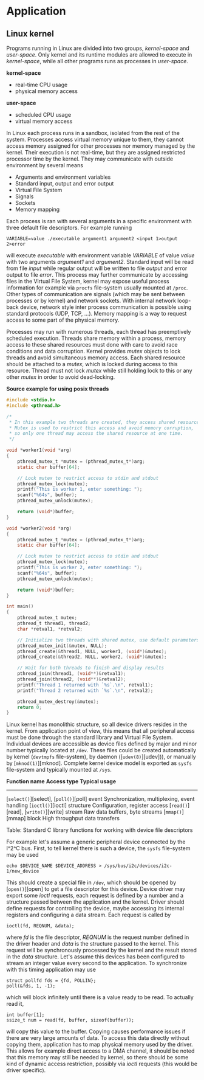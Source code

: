 # Application

## Linux kernel

Programs running in Linux are divided into two groups, *kernel-space* and *user-space*.
Only kernel and its runtime modules are allowed to execute in *kernel-space*,
while all other programs runs as processes in *user-space*.

**kernel-space**

 - real-time CPU usage
 - physical memory access

**user-space**

 - scheduled CPU usage
 - virtual memory access

In Linux each process runs in a sandbox, isolated from the rest of the system.
Processes access virtual memory unique to them, they cannot access memory assigned for other processes
nor memory managed by the kernel. Their execution is not real-time, but they are assigned restricted processor
time by the kernel. They may communicate with outside environment by several means

 - Arguments and environment variables
 - Standard input, output and error output
 - Virtual File System
 - Signals
 - Sockets
 - Memory mapping

Each process is ran with several arguments in a specific environment with three default file descriptors.
For example running

~~~{.bash}
VARIABLE=value ./executable argument1 argument2 <input 1>output 2>error
~~~

will execute *executable* with environment variable *VARIABLE* of value *value* with two arguments *argument1* and *argument2*.
Standard input will be read from file *input* while regular output will be written to file *output* and error output to file *error*.
This process may further communicate by accessing files in the Virtual File System, kernel may expose useful process information
for example via `procfs` file-system usually mounted at `/proc`.
Other types of communication are signals (which may be sent between processes or by kernel) and network sockets.
With internal network loop-back device, network style inter process communication is possible using standard protocols (UDP, TCP, ...).
Memory mapping is a way to request access to some part of the physical memory.

Processes may run with numerous threads, each thread has preemptively scheduled execution.
Threads share memory within a process, memory access to these shared resources must done
with care to avoid race conditions and data corruption. Kernel provides *mutex* objects to lock
threads and avoid simultaneous memory access. Each shared resource should be attached to a *mutex*,
which is locked during access to this resource. Thread must not lock *mutex* while still holding lock
to this or any other *mutex* in order to avoid dead-locking.

**Source example for using posix threads**

~~~{.c .numberLines}
#include <stdio.h>
#include <pthread.h>

/*
 * In this example two threads are created, they access shared resources (stdin and stdout).
 * Mutex is used to restrict this access and avoid memory corruption,
 * so only one thread may access the shared resource at one time.
 */

void *worker1(void *arg)
{
    pthread_mutex_t *mutex = (pthread_mutex_t*)arg;
    static char buffer[64];

    // Lock mutex to restrict access to stdin and stdout
    pthread_mutex_lock(mutex);
    printf("This is worker 1, enter something: ");
    scanf("%64s", buffer);
    pthread_mutex_unlock(mutex);

    return (void*)buffer;
}

void *worker2(void *arg)
{
    pthread_mutex_t *mutex = (pthread_mutex_t*)arg;
    static char buffer[64];

    // Lock mutex to restrict access to stdin and stdout
    pthread_mutex_lock(mutex);
    printf("This is worker 2, enter something: ");
    scanf("%64s", buffer);
    pthread_mutex_unlock(mutex);

    return (void*)buffer;
}

int main()
{
    pthread_mutex_t mutex;
    pthread_t thread1, thread2;
    char *retval1, *retval2;

    // Initialize two threads with shared mutex, use default parameters
    pthread_mutex_init(&mutex, NULL);
    pthread_create(&thread1, NULL, worker1, (void*)&mutex);
    pthread_create(&thread2, NULL, worker2, (void*)&mutex);

    // Wait for both threads to finish and display results
    pthread_join(thread1, (void**)&retval1);
    pthread_join(thread2, (void**)&retval2);
    printf("Thread 1 returned with `%s`.\n", retval1);
    printf("Thread 2 returned with `%s`.\n", retval2);

    pthread_mutex_destroy(&mutex);
    return 0;
}
~~~

Linux kernel has monolithic structure, so all device drivers resides in the kernel.
From application point of view, this means that all peripheral access must be done
through the standard library and Virtual File System.
Individual devices are accessible as device files defined by major and minor number typically located at `/dev`.
These files could be created automatically by kernel (`devtmpfs` file-system), by daemon ([`udev(8)`][udev])),
or manually by [`mknod(1)`][mknod].
Complete kernel device model is exported as `sysfs` file-system and typically mounted at `/sys`.

**Function name**                       **Access type**  **Typical usage**
--------------------------------------- ---------------- ------------------
[`select()`][select], [`poll()`][poll]  event            Synchronization, multiplexing, event handling
[`ioctl()`][ioctl]                      structure        Configuration, register access
[`read()`][read], [`write()`][write]    stream           Raw data buffers, byte streams
[`mmap()`][mmap]                        block            High throughput data transfers

Table: Standard C library functions for working with device file descriptors

For example let's assume a generic peripheral device connected by the I^2^C bus.
First, to tell kernel there is such a device, the `sysfs` file-system may be used

~~~{.bash}
echo $DEVICE_NAME $DEVICE_ADDRESS > /sys/bus/i2c/devices/i2c-1/new_device
~~~

This should create a special file in `/dev`, which should be opened by [`open()`][open] to get a file descriptor for this device.
Device driver may export some *ioctl* requests, each request is defined by a number and a structure passed between the application and the kernel.
Driver should define requests for controlling the device, maybe accessing its internal registers and configuring a data stream.
Each request is called by

~~~{.c}
ioctl(fd, REQNUM, &data);
~~~

where *fd* is the file descriptor, *REQNUM* is the request number defined in the driver header and *data* is the structure passed to the kernel.
This request will be synchronously processed by the kernel and the result stored in the *data* structure.
Let's assume this devices has been configured to stream an integer value every second to the application.
To synchronize with this timing application may use

~~~{.c}
struct pollfd fds = {fd, POLLIN};
poll(&fds, 1, -1);
~~~

which will block infinitely until there is a value ready to be read. To actually read it,

~~~{.c}
int buffer[1];
ssize_t num = read(fd, buffer, sizeof(buffer));
~~~

will copy this value to the buffer. Copying causes performance issues if there are very large amounts of data.
To access this data directly without copying them, application has to map physical memory used by the driver.
This allows for example direct access to a DMA channel, it should be noted that this memory may still be needed by kernel,
so there should be some kind of dynamic access restriction, possibly via *ioctl* requests (this would be driver specific).


